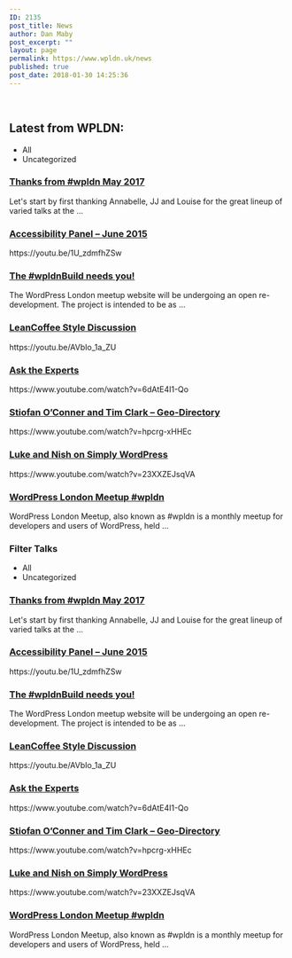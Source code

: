 ```yaml
---
ID: 2135
post_title: News
author: Dan Maby
post_excerpt: ""
layout: page
permalink: https://www.wpldn.uk/news
published: true
post_date: 2018-01-30 14:25:36
---
```

&nbsp;
<h2>Latest from WPLDN:</h2>
<ul>
 	<li data-filter="*">All</li>
 	<li data-filter=".uabb-masonary-cat-uncategorized">Uncategorized</li>
</ul>
<h3><a tabindex="0" title="Thanks from #wpldn May 2017" href="https://wpldn.uk/thanks-from-wpldn-may-2017/">Thanks from #wpldn May 2017</a></h3>
Let's start by first thanking Annabelle, JJ and Louise for the great lineup of varied talks at the ...
<h3><a tabindex="0" title="Accessibility Panel – June 2015" href="https://wpldn.uk/accessibility-panel-june-2015/">Accessibility Panel – June 2015</a></h3>
https://youtu.be/1U_zdmfhZSw
<h3><a tabindex="0" title="The #wpldnBuild needs you!" href="https://wpldn.uk/build/">The #wpldnBuild needs you!</a></h3>
The WordPress London meetup website will be undergoing an open re-development. The project is intended to be as ...
<h3><a tabindex="0" title="LeanCoffee Style Discussion" href="https://wpldn.uk/leancoffee-style-discussion/">LeanCoffee Style Discussion</a></h3>
https://youtu.be/AVbIo_1a_ZU
<h3><a tabindex="0" title="Ask the Experts" href="https://wpldn.uk/ask-the-experts/">Ask the Experts</a></h3>
https://www.youtube.com/watch?v=6dAtE4I1-Qo
<h3><a tabindex="0" title="Stiofan O’Conner and Tim Clark – Geo-Directory" href="https://wpldn.uk/stiofan-oconner-and-tim-clark-geo-directory/">Stiofan O’Conner and Tim Clark – Geo-Directory</a></h3>
https://www.youtube.com/watch?v=hpcrg-xHHEc
<h3><a tabindex="0" title="Luke and Nish on Simply WordPress" href="https://wpldn.uk/luke-and-nish-on-simply-wordpress/">Luke and Nish on Simply WordPress</a></h3>
https://www.youtube.com/watch?v=23XXZEJsqVA
<h3><a tabindex="0" title="WordPress London Meetup #wpldn" href="https://wpldn.uk/wordpress-london-meetup-wpldn/">WordPress London Meetup #wpldn</a></h3>
WordPress London Meetup, also known as #wpldn is a monthly meetup for developers and users of WordPress, held ...
<h3>Filter Talks</h3>
<ul>
 	<li data-filter="*">All</li>
 	<li data-filter=".uabb-masonary-cat-uncategorized">Uncategorized</li>
</ul>
<h3><a tabindex="0" title="Thanks from #wpldn May 2017" href="https://wpldn.uk/thanks-from-wpldn-may-2017/">Thanks from #wpldn May 2017</a></h3>
Let's start by first thanking Annabelle, JJ and Louise for the great lineup of varied talks at the ...
<h3><a tabindex="0" title="Accessibility Panel – June 2015" href="https://wpldn.uk/accessibility-panel-june-2015/">Accessibility Panel – June 2015</a></h3>
https://youtu.be/1U_zdmfhZSw
<h3><a tabindex="0" title="The #wpldnBuild needs you!" href="https://wpldn.uk/build/">The #wpldnBuild needs you!</a></h3>
The WordPress London meetup website will be undergoing an open re-development. The project is intended to be as ...
<h3><a tabindex="0" title="LeanCoffee Style Discussion" href="https://wpldn.uk/leancoffee-style-discussion/">LeanCoffee Style Discussion</a></h3>
https://youtu.be/AVbIo_1a_ZU
<h3><a tabindex="0" title="Ask the Experts" href="https://wpldn.uk/ask-the-experts/">Ask the Experts</a></h3>
https://www.youtube.com/watch?v=6dAtE4I1-Qo
<h3><a tabindex="0" title="Stiofan O’Conner and Tim Clark – Geo-Directory" href="https://wpldn.uk/stiofan-oconner-and-tim-clark-geo-directory/">Stiofan O’Conner and Tim Clark – Geo-Directory</a></h3>
https://www.youtube.com/watch?v=hpcrg-xHHEc
<h3><a tabindex="0" title="Luke and Nish on Simply WordPress" href="https://wpldn.uk/luke-and-nish-on-simply-wordpress/">Luke and Nish on Simply WordPress</a></h3>
https://www.youtube.com/watch?v=23XXZEJsqVA
<h3><a tabindex="0" title="WordPress London Meetup #wpldn" href="https://wpldn.uk/wordpress-london-meetup-wpldn/">WordPress London Meetup #wpldn</a></h3>
WordPress London Meetup, also known as #wpldn is a monthly meetup for developers and users of WordPress, held ...